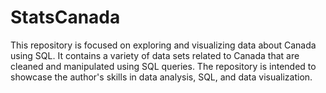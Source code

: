 # StatsCanada
This repository is focused on exploring and visualizing data about Canada using SQL. It contains a variety of data sets related to Canada that are cleaned and manipulated using SQL queries. The repository is intended to showcase the author's skills in data analysis, SQL, and data visualization.
